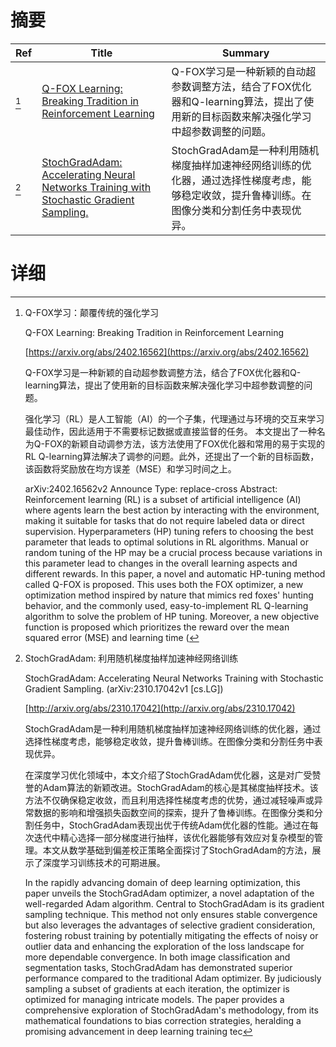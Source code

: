 # 摘要

| Ref | Title | Summary |
| --- | --- | --- |
| [^1] | [Q-FOX Learning: Breaking Tradition in Reinforcement Learning](https://arxiv.org/abs/2402.16562) | Q-FOX学习是一种新颖的自动超参数调整方法，结合了FOX优化器和Q-learning算法，提出了使用新的目标函数来解决强化学习中超参数调整的问题。 |
| [^2] | [StochGradAdam: Accelerating Neural Networks Training with Stochastic Gradient Sampling.](http://arxiv.org/abs/2310.17042) | StochGradAdam是一种利用随机梯度抽样加速神经网络训练的优化器，通过选择性梯度考虑，能够稳定收敛，提升鲁棒训练。在图像分类和分割任务中表现优异。 |

# 详细

[^1]: Q-FOX学习：颠覆传统的强化学习

    Q-FOX Learning: Breaking Tradition in Reinforcement Learning

    [https://arxiv.org/abs/2402.16562](https://arxiv.org/abs/2402.16562)

    Q-FOX学习是一种新颖的自动超参数调整方法，结合了FOX优化器和Q-learning算法，提出了使用新的目标函数来解决强化学习中超参数调整的问题。

    

    强化学习（RL）是人工智能（AI）的一个子集，代理通过与环境的交互来学习最佳动作，因此适用于不需要标记数据或直接监督的任务。 本文提出了一种名为Q-FOX的新颖自动调参方法，该方法使用了FOX优化器和常用的易于实现的RL Q-learning算法解决了调参的问题。此外，还提出了一个新的目标函数，该函数将奖励放在均方误差（MSE）和学习时间之上。

    arXiv:2402.16562v2 Announce Type: replace-cross  Abstract: Reinforcement learning (RL) is a subset of artificial intelligence (AI) where agents learn the best action by interacting with the environment, making it suitable for tasks that do not require labeled data or direct supervision. Hyperparameters (HP) tuning refers to choosing the best parameter that leads to optimal solutions in RL algorithms. Manual or random tuning of the HP may be a crucial process because variations in this parameter lead to changes in the overall learning aspects and different rewards. In this paper, a novel and automatic HP-tuning method called Q-FOX is proposed. This uses both the FOX optimizer, a new optimization method inspired by nature that mimics red foxes' hunting behavior, and the commonly used, easy-to-implement RL Q-learning algorithm to solve the problem of HP tuning. Moreover, a new objective function is proposed which prioritizes the reward over the mean squared error (MSE) and learning time (
    
[^2]: StochGradAdam: 利用随机梯度抽样加速神经网络训练

    StochGradAdam: Accelerating Neural Networks Training with Stochastic Gradient Sampling. (arXiv:2310.17042v1 [cs.LG])

    [http://arxiv.org/abs/2310.17042](http://arxiv.org/abs/2310.17042)

    StochGradAdam是一种利用随机梯度抽样加速神经网络训练的优化器，通过选择性梯度考虑，能够稳定收敛，提升鲁棒训练。在图像分类和分割任务中表现优异。

    

    在深度学习优化领域中，本文介绍了StochGradAdam优化器，这是对广受赞誉的Adam算法的新颖改进。StochGradAdam的核心是其梯度抽样技术。该方法不仅确保稳定收敛，而且利用选择性梯度考虑的优势，通过减轻噪声或异常数据的影响和增强损失函数空间的探索，提升了鲁棒训练。在图像分类和分割任务中，StochGradAdam表现出优于传统Adam优化器的性能。通过在每次迭代中精心选择一部分梯度进行抽样，该优化器能够有效应对复杂模型的管理。本文从数学基础到偏差校正策略全面探讨了StochGradAdam的方法，展示了深度学习训练技术的可期进展。

    In the rapidly advancing domain of deep learning optimization, this paper unveils the StochGradAdam optimizer, a novel adaptation of the well-regarded Adam algorithm. Central to StochGradAdam is its gradient sampling technique. This method not only ensures stable convergence but also leverages the advantages of selective gradient consideration, fostering robust training by potentially mitigating the effects of noisy or outlier data and enhancing the exploration of the loss landscape for more dependable convergence. In both image classification and segmentation tasks, StochGradAdam has demonstrated superior performance compared to the traditional Adam optimizer. By judiciously sampling a subset of gradients at each iteration, the optimizer is optimized for managing intricate models. The paper provides a comprehensive exploration of StochGradAdam's methodology, from its mathematical foundations to bias correction strategies, heralding a promising advancement in deep learning training tec
    

